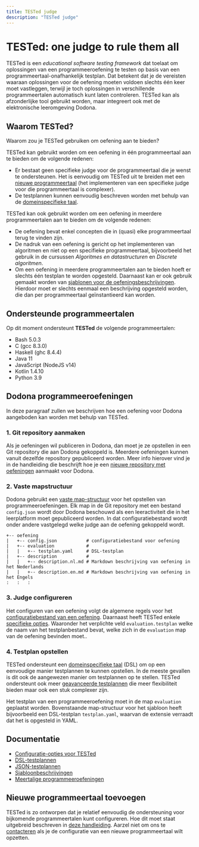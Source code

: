 ```yaml
---
title: TESTed judge
description: "TESTed judge"
---
```


# TESTed: one judge to rule them all

TESTed is een *educational software testing framework* dat toelaat om 
oplossingen van een programmeeroefening te testen op basis van een
programmeertaal-onafhankelijk testplan. Dat betekent dat je de vereisten waaraan
oplossingen voor de oefening moeten voldoen slechts één keer moet vastleggen,
terwijl je toch oplossingen in verschillende programmeertalen automatisch kunt 
laten controleren. TESTed kan als afzonderlijke tool gebruikt worden, maar
integreert ook met de elektronische leeromgeving Dodona.

## Waarom TESTed?
Waarom zou je TESTed gebruiken om oefening aan te bieden?

TESTed kan gebruikt worden om een oefening in één programmeertaal aan te bieden
om de volgende redenen:
- Er bestaat geen specifieke judge voor de programmeertaal die je wenst te
  ondersteunen. Het is eenvoudig om TESTed uit te breiden met een
  [nieuwe programmeertaal](configure-new-programming-language) (het
  implementeren van een specifieke judge voor die programmeertaal is complexer).
- De testplannen kunnen eenvoudig beschreven worden met behulp van de
  [domeinspecifieke taal](dsl/).

TESTed kan ook gebruikt worden om een oefening in meerdere programmeertalen aan
te bieden om de volgende redenen:
- De oefening bevat enkel concepten die in (quasi) elke programmeertaal terug
  te vinden zijn.
- De nadruk van een oefening is gericht op het implementeren van algoritmen en
  niet op een specifieke programmeertaal, bijvoorbeeld het gebruik in de
  cursussen _Algoritmes en datastructuren_ en _Discrete algoritmen_.
- Om een oefening in meerdere programmeertalen aan te bieden hoeft er slechts
  één testplan te worden opgesteld.
  Daarnaast kan er ook gebruik gemaakt worden van [sjablonen voor de
  oefeningsbeschrijvingen](template-description/). Hierdoor moet er slechts
  eenmaal een beschrijving opgesteld worden, die dan per programmeertaal
  geïnstantieerd kan worden.

## Ondersteunde programmeertalen

Op dit moment ondersteunt **TESTed** de volgende programmeertalen:

* Bash 5.0.3
* C (gcc 8.3.0)
* Haskell (ghc 8.4.4)
* Java 11
* JavaScript (NodeJS v14)
* Kotlin 1.4.10
* Python 3.9

## Dodona programmeeroefeningen

In deze paragraaf zullen we beschrijven hoe een oefening voor Dodona aangeboden
kan worden met behulp van TESTed.

### 1. Git repository aanmaken

Als je oefeningen wil publiceren in Dodona, dan moet je ze opstellen in een Git
repository die aan Dodona gekoppeld is. Meerdere oefeningen kunnen vanuit
dezelfde repository gepubliceerd worden. Meer info hierover vind je in de
handleiding die beschrijft hoe je een
[nieuwe repository met oefeningen](../guides/teachers/new-exercise-repo)
aanmaakt voor Dodona.

### 2. Vaste mapstructuur

Dodona gebruikt een
[vaste map-structuur](../references/exercise-directory-structure) voor het
opstellen van programmeeroefeningen. Elk map in de Git repository met een
bestand `config.json` wordt door Dodona beschouwd als een leeractiviteit
die in het leerplatform moet gepubliceerd worden. In dat configuratiebestand
wordt onder andere vastgelegd welke judge aan de oefening gekoppeld wordt.

```
+-- oefening
|   +-- config.json           # configuratiebestand voor oefening
|   +-- evaluation            #
|   |   +-- testplan.yaml     # DSL-testplan
|   +-- description           #
|   |   +-- description.nl.md # Markdown beschrijving van oefening in het Nederlands
|   |   +-- description.en.md # Markdown beschrijving van oefening in het Engels
:   :   :
```

### 3. Judge configureren

Het configuren van een oefening volgt de algemene regels voor het
[configuratiebestand van een oefening](../references/exercise-config).
Daarnaast heeft TESTed enkele [specifieke opties](exercise-config).
Waaronder het verplichte veld `evaluation.testplan` welke de naam van het
testplanbestand bevat, welke zich in de `evaluation` map van de oefening
bevinden moet..

### 4. Testplan opstellen

TESTed ondersteunt een [domeinspecifieke taal](dsl) (DSL) om op een
eenvoudige manier testplannen te kunnen opstellen. In de meeste gevallen is dit
ook de aangewezen manier om testplannen op te stellen. TESTed ondersteunt ook
meer [geavanceerde testplannen](json) die meer flexibiliteit bieden maar ook
een stuk complexer zijn.

Het testplan van een programmeeroefening moet in de map `evaluation` geplaatst
worden. Bovenstaande map-structuur voor het sjabloon heeft bijvoorbeeld een
DSL-testplan `testplan.yaml`, waarvan de extensie verraadt dat het is opgesteld
in YAML.

## Documentatie

* [Configuratie-opties voor TESTed](exercise-config)
* [DSL-testplannen](dsl)
* [JSON-testplannen](json)
* [Sjabloonbeschrijvingen](template-description)
* [Meertalige programmeeroefeningen](template-exercise)

## Nieuwe programmeertaal toevoegen

TESTed is zo ontworpen dat je relatief eenvoudig de ondersteuning voor 
bijkomende programmeertalen kunt configureren. Hoe dit moet staat uitgebreid
beschreven in [deze handleiding](configure-new-programming-language). Aarzel
niet om ons te [contacteren](mailto:dodona@ugent.be) als je de configuratie van een
nieuwe programmeertaal wilt opzetten.
